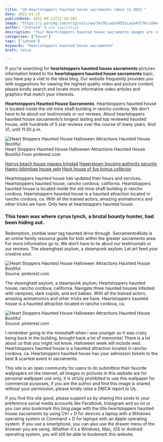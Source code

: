 ```yaml
---
title: "38 Heartstoppers haunted house sacramento ideas in 2022 "
date: 2022-01-19
publishDate: 2022-09-13T12:10:38Z
image: "https://i.pinimg.com/originals/aa/54/95/aa549551ca2a47276ccddeeabacf9672.gif"
author: "Ireland" # use capitalize
description: "Your Heartstoppers haunted house sacramento images are ready. Heartstoppers haunted house sacramento are a topic that is being searched for and liked by netizens now. You can Download the Heartstoppers haunted house sacramento files here. Find and Download all royalty-free vectors."
categories: ["house"]
tags: ["iphone"]
keywords: "Heartstoppers haunted house sacramento"
draft: false

---
```


If you're searching for **heartstoppers haunted house sacramento** pictures information linked to the **heartstoppers haunted house sacramento** topic, you have pay a visit to the ideal  blog.  Our website frequently  provides you with  suggestions  for viewing  the highest  quality video and picture  content, please kindly search and locate more informative video articles and graphics  that match your interests.

**Heartstoppers Haunted House Sacramento**. Heartstoppers haunted house is located inside the old mine shaft building in rancho cordova. We don’t have to lie about our testimonials or our reviews. About heartstoppers haunted house sacramento’s longest lasting and top reviewed haunted house, with hundreds of 5 star reviews over the course of many years. And 31, until 11:30 p.m.

![Heart Stoppers Haunted House Halloween Attractions Haunted House Bootiful](https://i.pinimg.com/736x/aa/54/95/aa549551ca2a47276ccddeeabacf9672--heart-pins.jpg "Heart Stoppers Haunted House Halloween Attractions Haunted House Bootiful")
Heart Stoppers Haunted House Halloween Attractions Haunted House Bootiful From pinterest.com

[Harrys beach house mayaro trinidad](/harrys-beach-house-mayaro-trinidad/)
[Hagerstown housing authority security](/hagerstown-housing-authority-security/)
[Happy bibimbap house yelp](/happy-bibimbap-house-yelp/)
[Hack house of fun bonus collector](/hack-house-of-fun-bonus-collector/)

Heartstoppers haunted house has updated their hours and services. Heartstoppers haunted house, rancho cordova, california. Heartstoppers haunted house is located inside the old mine shaft building in rancho cordova. Heartstoppers haunted house is a haunted attraction located in rancho cordova, ca. With all the trained actors, amazing animatronics and other tricks we have. Only here at heartstoppers haunted house.

### This town was where cyrus lynch, a brutal bounty hunter, had been hiding out.

Redemption, zombie laser tag haunted drive through. Sacramento4kids is an online family resource guide for kids within the greater sacramento area. For more information go to. We don’t have to lie about our testimonials or our reviews. The steamghast asylum, a steampunk asylum; Let art feed your creative soul.


![Heart Stoppers Haunted House Halloween Attractions Haunted House Bootiful](https://i.pinimg.com/736x/aa/54/95/aa549551ca2a47276ccddeeabacf9672--heart-pins.jpg "Heart Stoppers Haunted House Halloween Attractions Haunted House Bootiful")
Source: pinterest.com

The steamghast asylum, a steampunk asylum; Heartstoppers haunted house, rancho cordova, california. Navigate three haunted houses infested with vampires, dark cupids, and evil babies. With all the trained actors, amazing animatronics and other tricks we have. Heartstoppers haunted house is a haunted attraction located in rancho cordova, ca.

![Heart Stoppers Haunted House Halloween Attractions Haunted House Bootiful](https://i.pinimg.com/originals/aa/54/95/aa549551ca2a47276ccddeeabacf9672.gif "Heart Stoppers Haunted House Halloween Attractions Haunted House Bootiful")
Source: pinterest.com

I remember going to the mineshaft when i was younger so it was crazy being back in the building, brought back a lot of memories! There is a lot about us that you might not know. Halloween week will include wed. Heartstoppers haunted house is a haunted attraction located in rancho cordova, ca. Heartstoppers haunted house has your admission tickets to the best &amp; scariest event in sacramento.

This site is an open community for users to do submittion their favorite wallpapers on the internet, all images or pictures in this website are for personal wallpaper use only, it is stricly prohibited to use this wallpaper for commercial purposes, if you are the author and find this image is shared without your permission, please kindly raise a DMCA report to Us.

If you find this site good, please support us by sharing this posts to your preference social media accounts like Facebook, Instagram and so on or you can also bookmark this blog page with the title heartstoppers haunted house sacramento by using Ctrl + D for devices a laptop with a Windows operating system or Command + D for laptops with an Apple operating system. If you use a smartphone, you can also use the drawer menu of the browser you are using. Whether it's a Windows, Mac, iOS or Android operating system, you will still be able to bookmark this website.
